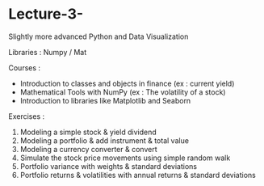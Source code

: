 # Lecture-3-

Slightly more advanced Python and Data Visualization

Libraries : Numpy / Mat

Courses : 
- Introduction to classes and objects in finance (ex : current yield)
- Mathematical Tools with NumPy (ex : The volatility of a stock)
- Introduction to libraries like Matplotlib and Seaborn

Exercises : 
1) Modeling a simple stock & yield dividend
2) Modeling a portfolio & add instrument & total value
3) Modeling a currency converter & convert
4) Simulate the stock price movements using simple random walk
5) Portfolio variance with weights & standard deviations 
6) Portfolio returns & volatilities with annual returns & standard deviations

